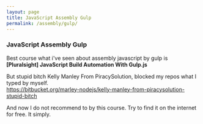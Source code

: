 ```yaml
---
layout: page
title: JavaScript Assembly Gulp
permalink: /assembly/gulp/
---
```



### JavaScript Assembly Gulp



Best course what i've seen about assembly javascript by gulp is **[Pluralsight] JavaScript Build Automation With Gulp.js**

But stupid bitch Kelly Manley From PiracySolution, blocked my repos what I typed by myself.  
https://bitbucket.org/marley-nodejs/kelly-manley-from-piracysolution-stupid-bitch

And now I do not recommend to by this course. Try to find it on the internet for free. It simply.
